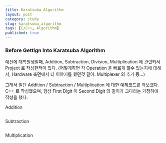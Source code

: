 ```yaml
---
title: Karatsuba Algorithm
layout: post
category: study
slug: karatsuba_algorithm
tags: [C/C++, Algorithm]
published: true
---
```


### Before Gettign Into Karatsuba Algorithm

예전에 대학원생일때, Addition, Subtraction, Division, Multiplication 에 관련되서 Project 로 작성한적이 있다. (어떻게하면 각 Operation 을 빠르게 할수 있는지에 대해서, Hardware 측면에서 더 이야기를 했던것 같아. Multiplexer 의 추가 등...)

그래서 일단 Addition / Subtraction / Multiplication 에 대한 예제코드를 봐보겠다. C++ 로 작성했으며, 항상 First Digit 이 Second Digit 의 길이가 크다라는 가정하에 작성을 했다. 

Addition
```c++

```

Subtraction
```c++

```

Multiplication
```c++
```